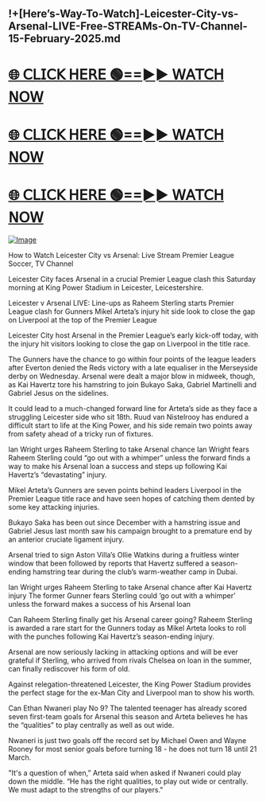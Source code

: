 ## !+[Here’s-Way-To-Watch]-Leicester-City-vs-Arsenal-LIVE-Free-STREAMs-On-TV-Channel-15-February-2025.md


# [🌐 𝖢𝖫𝖨𝖢𝖪 𝖧𝖤𝖱𝖤 🟢==►► 𝖶𝖠𝖳𝖢𝖧 𝖭𝖮𝖶](https://livesportslab.com/soccer)

# [🌐 𝖢𝖫𝖨𝖢𝖪 𝖧𝖤𝖱𝖤 🟢==►► 𝖶𝖠𝖳𝖢𝖧 𝖭𝖮𝖶](https://livesportslab.com/soccer)

# [🌐 𝖢𝖫𝖨𝖢𝖪 𝖧𝖤𝖱𝖤 🟢==►► 𝖶𝖠𝖳𝖢𝖧 𝖭𝖮𝖶](https://livesportslab.com/soccer)

[![Image](https://camo.githubusercontent.com/8a4f000d20f83aca3bf7ec5f350d767afa0574a8a352519fd8cfa583a6f93a33/68747470733a2f2f692e696d6775722e636f6d2f644a486b345a712e676966)](https://livesportslab.com/soccer)

How to Watch Leicester City vs Arsenal: Live Stream Premier League Soccer, TV Channel

Leicester City faces Arsenal in a crucial Premier League clash this Saturday morning at King Power Stadium in Leicester, Leicestershire.

Leicester v Arsenal LIVE: Line-ups as Raheem Sterling starts Premier League clash for Gunners
Mikel Arteta’s injury hit side look to close the gap on Liverpool at the top of the Premier League

Leicester City host Arsenal in the Premier League’s early kick-off today, with the injury hit visitors looking to close the gap on Liverpool in the title race.

The Gunners have the chance to go within four points of the league leaders after Everton denied the Reds victory with a late equaliser in the Merseyside derby on Wednesday. Arsenal were dealt a major blow in midweek, though, as Kai Havertz tore his hamstring to join Bukayo Saka, Gabriel Martinelli and Gabriel Jesus on the sidelines.

It could lead to a much-changed forward line for Arteta’s side as they face a struggling Leicester side who sit 18th. Ruud van Nistelrooy has endured a difficult start to life at the King Power, and his side remain two points away from safety ahead of a tricky run of fixtures.

Ian Wright urges Raheem Sterling to take Arsenal chance
Ian Wright fears Raheem Sterling could “go out with a whimper” unless the forward finds a way to make his Arsenal loan a success and steps up following Kai Havertz’s “devastating” injury.

Mikel Arteta’s Gunners are seven points behind leaders Liverpool in the Premier League title race and have seen hopes of catching them dented by some key attacking injuries.

Bukayo Saka has been out since December with a hamstring issue and Gabriel Jesus last month saw his campaign brought to a premature end by an anterior cruciate ligament injury.

Arsenal tried to sign Aston Villa’s Ollie Watkins during a fruitless winter window that been followed by reports that Havertz suffered a season-ending hamstring tear during the club’s warm-weather camp in Dubai.


Ian Wright urges Raheem Sterling to take Arsenal chance after Kai Havertz injury
The former Gunner fears Sterling could ‘go out with a whimper’ unless the forward makes a success of his Arsenal loan


Can Raheem Sterling finally get his Arsenal career going?
Raheem Sterling is awarded a rare start for the Gunners today as Mikel Arteta looks to roll with the punches following Kai Havertz’s season-ending injury.

Arsenal are now seriously lacking in attacking options and will be ever grateful if Sterling, who arrived from rivals Chelsea on loan in the summer, can finally rediscover his form of old.

Against relegation-threatened Leicester, the King Power Stadium provides the perfect stage for the ex-Man City and Liverpool man to show his worth.


Can Ethan Nwaneri play No 9?
The talented teenager has already scored seven first-team goals for Arsenal this season and Arteta believes he has the “qualities” to play centrally as well as out wide.

Nwaneri is just two goals off the record set by Michael Owen and Wayne Rooney for most senior goals before turning 18 - he does not turn 18 until 21 March.

"It's a question of when,” Arteta said when asked if Nwaneri could play down the middle. “He has the right qualities, to play out wide or centrally. We must adapt to the strengths of our players."
